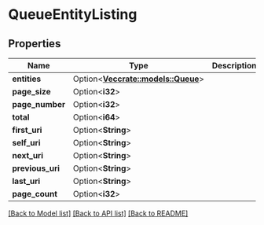 # QueueEntityListing

## Properties

Name | Type | Description | Notes
------------ | ------------- | ------------- | -------------
**entities** | Option<[**Vec<crate::models::Queue>**](Queue.md)> |  | [optional]
**page_size** | Option<**i32**> |  | [optional]
**page_number** | Option<**i32**> |  | [optional]
**total** | Option<**i64**> |  | [optional]
**first_uri** | Option<**String**> |  | [optional]
**self_uri** | Option<**String**> |  | [optional]
**next_uri** | Option<**String**> |  | [optional]
**previous_uri** | Option<**String**> |  | [optional]
**last_uri** | Option<**String**> |  | [optional]
**page_count** | Option<**i32**> |  | [optional]

[[Back to Model list]](../README.md#documentation-for-models) [[Back to API list]](../README.md#documentation-for-api-endpoints) [[Back to README]](../README.md)


